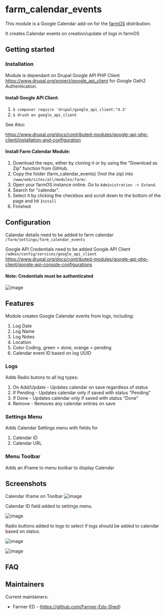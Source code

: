 <!---
Full module name and description.
-->
# farm_calendar_events
This module is a Google Calendar add-on for the [farmOS](http://drupal.org/project/farm)
distribution.

It creates Calendar events on creation/update of logs in farmOS


<!---
Geting started.
-->
## Getting started

<!---
Document installation steps.
-->
### Installation

Module is dependant on Drupal Google API PHP Client https://www.drupal.org/project/google_api_client for Google Oath2 Authentication.


#### Install Google API Client: 
1. `$ composer require 'drupal/google_api_client:^4.3'`
2. `$ drush en google_api_client`

See Also:

https://www.drupal.org/docs/contributed-modules/google-api-php-client/installation-and-configuration

#### Install Farm Calendar Module:

1. Download the repo, either by cloning it or by using the "Download as Zip" function from GitHub.
1. Copy the folder (farm_calendar_events) (!not the zip) into `/www/web/sites/all/modules/farm/`.
1. Open your farmOS instance online. Go to `Administration -> Extend`.
1. Search for "calendar".
1. Select it by clicking the checkbox and scroll down to the bottom of the page and hit `Install`
1. Finished


<!---
Document any special configuration the module requires. For example:
- API Keys
- Additional settings options
- External (client) configuration
-->

## Configuration

Calandar details need to be added to farm calendar `/farm/settings/farm_calendar_events`

Google API Credentials need to be added Google API Client `/admin/config/services/google_api_client`
https://www.drupal.org/docs/contributed-modules/google-api-php-client/google-api-console-configurations
#### Note: Credentials must be authenticated

![image](https://user-images.githubusercontent.com/63633329/189284684-6968c7c2-1242-4df9-84bd-eae01961838b.png)

<!---
Document features the module provides.
-->
## Features

<!---
Document features related to different entity types. For example:
- Assets, logs, taxonomies, quantity types, data streams
  - Base fields (added to all bundles)
  - Bundle fields (added to single bundles)
- Quick Forms
- Field modules
- Special logic
- Other special features as needed
-->

Module creates Google Calendar events from logs, including:
1. Log Date
1. Log Name
1. Log Notes
1. Location
1. Color Coding, green = done, orange = pending
1. Calendar event ID based on log UUID


### Logs
Adds Radio butons to all log types:

1. On Add/Update - Updates calendar on save regardless of status
1. If Pending - Updates calendar only if saved with status "Pending"
1. If Done - Updates calendar only if saved with status "Done"
1. Remove - Removes any calendar entries on save

### Settings Menu
Adds Calendar Settings menu with fields for
1. Calendar ID
1. Calendar URL

### Menu Toolbar
Adds an iFrame to menu toolbar to display Calendar


## Screenshots

Calendar iframe on Toolbar
![image](https://user-images.githubusercontent.com/63633329/181729337-a0237376-8267-44fa-b33f-f9f6b4162e44.png)

Calendar ID field added to settings menu.

![image](https://user-images.githubusercontent.com/63633329/169897971-9135347c-1d28-4e10-a800-537332a6621e.png)

Radio buttons added to logs to select if logs should be added to calendar based on status.

![image](https://user-images.githubusercontent.com/63633329/169898173-060fbe5e-ccf8-4b48-9233-acb34cfeb08c.png)

![image](https://user-images.githubusercontent.com/63633329/181728656-84d751b6-45db-49f5-9aae-0c7d2af8efbb.gif)


<!---
It might be nice to include a FAQ.
-->
## FAQ

<!---
Include maintainers.
-->
## Maintainers

Current maintainers:
- Farmer ED - (https://github.com/Farmer-Eds-Shed)


